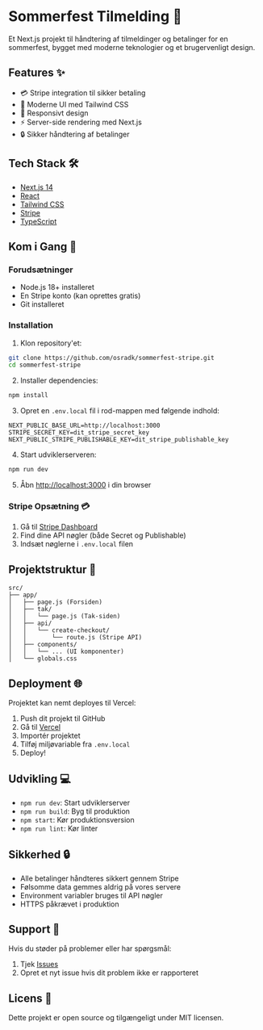 # Sommerfest Tilmelding 🎉

Et Next.js projekt til håndtering af tilmeldinger og betalinger for en sommerfest, bygget med moderne teknologier og et brugervenligt design.

## Features ✨

- 💳 Stripe integration til sikker betaling
- 🎨 Moderne UI med Tailwind CSS
- 📱 Responsivt design
- ⚡ Server-side rendering med Next.js
- 🔒 Sikker håndtering af betalinger

## Tech Stack 🛠

- [Next.js 14](https://nextjs.org/)
- [React](https://reactjs.org/)
- [Tailwind CSS](https://tailwindcss.com/)
- [Stripe](https://stripe.com/)
- [TypeScript](https://www.typescriptlang.org/)

## Kom i Gang 🚀

### Forudsætninger

- Node.js 18+ installeret
- En Stripe konto (kan oprettes gratis)
- Git installeret

### Installation

1. Klon repository'et:

```bash
git clone https://github.com/osradk/sommerfest-stripe.git
cd sommerfest-stripe
```

2. Installer dependencies:

```bash
npm install
```

3. Opret en `.env.local` fil i rod-mappen med følgende indhold:

```
NEXT_PUBLIC_BASE_URL=http://localhost:3000
STRIPE_SECRET_KEY=dit_stripe_secret_key
NEXT_PUBLIC_STRIPE_PUBLISHABLE_KEY=dit_stripe_publishable_key
```

4. Start udviklerserveren:

```bash
npm run dev
```

5. Åbn [http://localhost:3000](http://localhost:3000) i din browser

### Stripe Opsætning 💳

1. Gå til [Stripe Dashboard](https://dashboard.stripe.com/test/apikeys)
2. Find dine API nøgler (både Secret og Publishable)
3. Indsæt nøglerne i `.env.local` filen

## Projektstruktur 📁

```
src/
├── app/
│   ├── page.js (Forsiden)
│   ├── tak/
│   │   └── page.js (Tak-siden)
│   ├── api/
│   │   └── create-checkout/
│   │       └── route.js (Stripe API)
│   ├── components/
│   │   └── ... (UI komponenter)
│   └── globals.css
```

## Deployment 🌐

Projektet kan nemt deployes til Vercel:

1. Push dit projekt til GitHub
2. Gå til [Vercel](https://vercel.com)
3. Importér projektet
4. Tilføj miljøvariable fra `.env.local`
5. Deploy!

## Udvikling 💻

- `npm run dev`: Start udviklerserver
- `npm run build`: Byg til produktion
- `npm start`: Kør produktionsversion
- `npm run lint`: Kør linter

## Sikkerhed 🔒

- Alle betalinger håndteres sikkert gennem Stripe
- Følsomme data gemmes aldrig på vores servere
- Environment variabler bruges til API nøgler
- HTTPS påkrævet i produktion

## Support 🤝

Hvis du støder på problemer eller har spørgsmål:

1. Tjek [Issues](https://github.com/osradk/sommerfest-stripe/issues)
2. Opret et nyt issue hvis dit problem ikke er rapporteret

## Licens 📄

Dette projekt er open source og tilgængeligt under MIT licensen.
